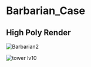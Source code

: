 # Barbarian_Case

 ## High Poly Render
![Barbarian2](https://github.com/mertlimerence/Barbarian_Case/assets/106449249/8348c62e-265d-41f6-967c-b66e8970cc98)


![tower lv10](https://github.com/mertlimerence/Barbarian_Case/assets/106449249/8fd89133-e18a-4bd8-98d5-16ce8331d8e2)

